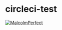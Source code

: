 # circleci-test
[![MalcolmPerfect](https://circleci.com/gh/MalcolmPerfect/circleci-test.svg?style=svg)](https://app.circleci.com/pipelines/gh/MalcolmPerfect)

